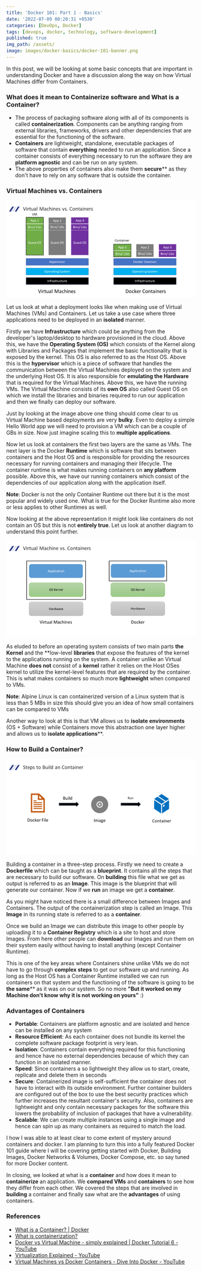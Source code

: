 ```yaml
---
title: 'Docker 101: Part 1 - Basics'
date: '2022-07-09 08:20:31 +0530'
categories: [DevOps, Docker]
tags: [devops, docker, technology, software-development]
published: true
img_path: /assets/
image: images/docker-basics/docker-101-banner.png
---
```


In this post, we will be looking at some basic concepts that are important in understanding Docker and have a discussion along the way on how Virtual Machines differ from Containers.

### What does it mean to Containerize software and What is a Container?

*   The process of packaging software along with all of its components is called **containerization**. Components can be anything ranging from external libraries, frameworks, drivers and other dependencies that are essential for the functioning of the software.
*   **Containers** are lightweight, standalone, executable packages of software that contain **everything** needed to run an application. Since a container consists of everything necessary to run the software they are **platform agnostic** and can be run on any system.
*   The above properties of containers also make them **secure**** as they don't have to rely on any software that is outside the container.

### Virtual Machines vs. Containers

![VM vs Docker Comparison](images/docker-basics/vm-vs-docker.png)

Let us look at what a deployment looks like when making use of Virtual Machines (VMs) and Containers. Let us take a use case where three applications need to be deployed in an **isolated** manner.

Firstly we have **Infrastructure** which could be anything from the developer's laptop/desktop to hardware provisioned in the cloud. Above this, we have the **Operating System (OS)** which consists of the Kernel along with Libraries and Packages that implement the basic functionality that is exposed by the kernel. This OS is also referred to as the Host OS. Above this is the **hypervisor** which is a piece of software that handles the communication between the Virtual Machines deployed on the system and the underlying Host OS. It is also responsible for **emulating the Hardware** that is required for the Virtual Machines. Above this, we have the running VMs. The Virtual Machine consists of its **own OS** also called Guest OS on which we install the libraries and binaries required to run our application and then we finally can deploy our software.

Just by looking at the image above one thing should come clear to us Virtual Machine based deployments are very **bulky**. Even to deploy a simple Hello World app we will need to provision a VM which can be a couple of GBs in size. Now just imagine scaling this to **multiple applications**.

Now let us look at containers the first two layers are the same as VMs. The next layer is the Docker **Runtime** which is software that sits between containers and the Host OS and is responsible for providing the resources necessary for running containers and managing their lifecycle. The container runtime is what makes running containers on **any platform** possible. Above this, we have our running containers which consist of the dependencies of our application along with the application itself.

**Note**: Docker is not the only Container Runtime out there but it is the most popular and widely used one. What is true for the Docker Runtime also more or less applies to other Runtimes as well.

Now looking at the above representation it might look like containers do not contain an OS but this is not **entirely true**. Let us look at another diagram to understand this point further.

![VM vs Container Comparison](images/docker-basics/vm-vs-container.png)

As eluded to before an operating system consists of two main parts **the Kernel** and the **low-level **libraries** that expose the features of the kernel to the applications running on the system. A container unlike an Virtual Machine **does not** consist of a **kernel** rather it relies on the Host OSes kernel to utilize the kernel-level features that are required by the container. This is what makes containers so much more **lightweight** when compared to VMs.

**Note**: Alpine Linux is can containerized version of a Linux system that is less than 5 MBs in size this should give you an idea of how small containers can be compared to VMs

Another way to look at this is that VM allows us to **isolate environments** (OS + Software) while Containers move this abstraction one layer higher and allows us to **isolate applications****.

### How to Build a Container?

![Container Build Steps](images/docker-basics/container-build-steps.png)

Building a container in a three-step process. Firstly we need to create a **Dockerfile** which can be taught as a **blueprint**. It contains all the steps that are necessary to build our software. On **building** this file what we get as output is referred to as an **Image**. This image is the blueprint that will generate our container. Now if we **run** an image we get a **container**.

As you might have noticed there is a small difference between Images and Containers. The output of the containerization step is called an Image. This **Image** in its running state is referred to as a **container**.

Once we build an Image we can distribute this image to other people by uploading it to a **Container Registry** which is a site to host and store Images. From here other people can **download** our Images and run them on their system easily without having to install anything (except Container Runtime).

This is one of the key areas where Containers shine unlike VMs we do not have to go through **complex steps** to get our software up and running. As long as the Host OS has a Container Runtime installed we can run containers on that system and the functioning of the software is going to be **the same**** as it was on our system. So no more **"But it worked on my Machine don't know why it is not working on yours"** :)

### Advantages of Containers

*   **Portable**: Containers are platform agnostic and are isolated and hence can be installed on any system
*   **Resource Efficient**: As each container does not bundle its kernel the complete software package footprint is very lean.
*   **Isolation**: Containers contain everything required for this functioning and hence have no external dependencies because of which they can function in an isolated manner.
*   **Speed**: Since containers a so lightweight they allow us to start, create, replicate and delete them in seconds
*   **Secure**: Containerized image is self-sufficient the container does not have to interact with its outside environment. Further container builders are configured out of the box to use the best security practices which further increases the resultant container's security. Also, containers are lightweight and only contain necessary packages for the software this lowers the probability of inclusion of packages that have a vulnerability.
*   **Scalable**: We can create multiple instances using a single image and hence can spin up as many containers as required to match the load.

I how I was able to at least clear to come extent of mystery around containers and docker. I am planning to turn this into a fully featured Docker 101 guide where I will be covering getting started with Docker, Building Images, Docker Networks & Volumes, Docker Compose, etc. so say tuned for more Docker content.

In closing, we looked at what is a **container** and how does it mean to **containerize** an application. We **compared VMs** and **containers** to see how they differ from each other. We covered the steps that are involved in **building** a container and finally saw what are the **advantages** of using containers.

### References

*   [What is a Container? \| Docker](https://www.docker.com/resources/what-container/)
*   [What is containerization?](https://www.redhat.com/en/topics/cloud-native-apps/what-is-containerization)
*   [Docker vs Virtual Machine - simply explained \| Docker Tutorial 6 - YouTube](https://www.youtube.com/watch?v=5GanJdbHlAA)
*   [Virtualization Explained - YouTube](https://www.youtube.com/watch?v=FZR0rG3HKIk)
*   [Virtual Machines vs Docker Containers - Dive Into Docker - YouTube](https://www.youtube.com/watch?v=TvnZTi_gaNc)